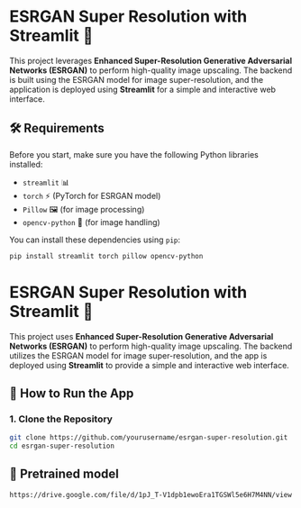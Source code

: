# ESRGAN Super Resolution with Streamlit 🚀

This project leverages **Enhanced Super-Resolution Generative Adversarial Networks (ESRGAN)** to perform high-quality image upscaling. The backend is built using the ESRGAN model for image super-resolution, and the application is deployed using **Streamlit** for a simple and interactive web interface.

## 🛠️ Requirements

Before you start, make sure you have the following Python libraries installed:

- `streamlit` 📊
- `torch` ⚡ (PyTorch for ESRGAN model)
- `Pillow` 🖼️ (for image processing)
- `opencv-python` 🎥 (for image handling)

You can install these dependencies using `pip`:

```bash
pip install streamlit torch pillow opencv-python
```

# ESRGAN Super Resolution with Streamlit 🚀

This project uses **Enhanced Super-Resolution Generative Adversarial Networks (ESRGAN)** to perform high-quality image upscaling. The backend utilizes the ESRGAN model for image super-resolution, and the app is deployed using **Streamlit** to provide a simple and interactive web interface.

## 🚀 How to Run the App

### 1. Clone the Repository

```bash
git clone https://github.com/yourusername/esrgan-super-resolution.git
cd esrgan-super-resolution
```

## 🚀 Pretrained model
```bash
https://drive.google.com/file/d/1pJ_T-V1dpb1ewoEra1TGSWl5e6H7M4NN/view
